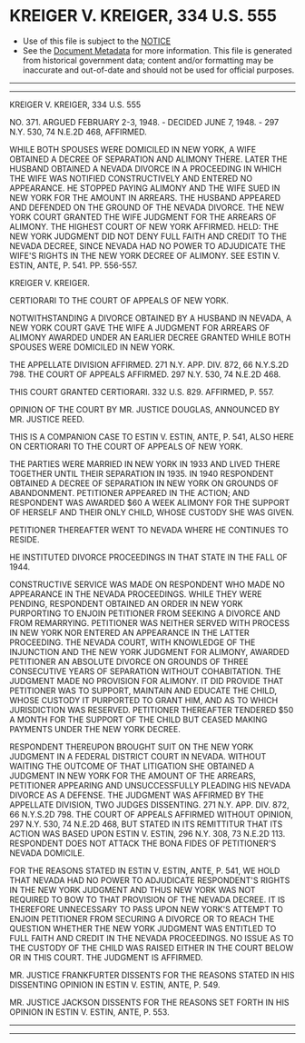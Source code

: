 ---
---

# KREIGER V. KREIGER, 334 U.S. 555

* Use of this file is subject to the [NOTICE](https://github.com/publicdocs/notice/blob/master/NOTICE)
* See the [Document Metadata](../../../) for more information.
  This file is generated from historical government data; content and/or formatting may be inaccurate and out-of-date and should not be used for official purposes.

----------
----------

KREIGER V. KREIGER, 334 U.S. 555

NO. 371.  ARGUED FEBRUARY 2-3, 1948.  - DECIDED JUNE 7, 1948.  - 297 N.Y. 530, 74 N.E.2D 468, AFFIRMED.

WHILE BOTH SPOUSES WERE DOMICILED IN NEW YORK, A WIFE OBTAINED A DECREE OF SEPARATION AND ALIMONY THERE.  LATER THE HUSBAND OBTAINED A NEVADA DIVORCE IN A PROCEEDING IN WHICH THE WIFE WAS NOTIFIED CONSTRUCTIVELY AND ENTERED NO APPEARANCE.  HE STOPPED PAYING ALIMONY AND THE WIFE SUED IN NEW YORK FOR THE AMOUNT IN ARREARS.  THE HUSBAND APPEARED AND DEFENDED ON THE GROUND OF THE NEVADA DIVORCE.  THE NEW YORK COURT GRANTED THE WIFE JUDGMENT FOR THE ARREARS OF ALIMONY.  THE HIGHEST COURT OF NEW YORK AFFIRMED.  HELD:  THE NEW YORK JUDGMENT DID NOT DENY FULL FAITH AND CREDIT TO THE NEVADA DECREE, SINCE NEVADA HAD NO POWER TO ADJUDICATE THE WIFE'S RIGHTS IN THE NEW YORK DECREE OF ALIMONY.  SEE ESTIN V. ESTIN, ANTE, P. 541.  PP. 556-557.

KREIGER V. KREIGER.

CERTIORARI TO THE COURT OF APPEALS OF NEW YORK.

NOTWITHSTANDING A DIVORCE OBTAINED BY A HUSBAND IN NEVADA, A NEW YORK COURT GAVE THE WIFE A JUDGMENT FOR ARREARS OF ALIMONY AWARDED UNDER AN EARLIER DECREE GRANTED WHILE BOTH SPOUSES WERE DOMICILED IN NEW YORK.

THE APPELLATE DIVISION AFFIRMED.  271 N.Y. APP. DIV. 872, 66 N.Y.S.2D 798.  THE COURT OF APPEALS AFFIRMED.  297 N.Y. 530, 74 N.E.2D 468.

THIS COURT GRANTED CERTIORARI.  332 U.S. 829.  AFFIRMED, P. 557.

OPINION OF THE COURT BY MR. JUSTICE DOUGLAS, ANNOUNCED BY MR. JUSTICE REED.

THIS IS A COMPANION CASE TO ESTIN V. ESTIN, ANTE, P. 541, ALSO HERE ON CERTIORARI TO THE COURT OF APPEALS OF NEW YORK.

THE PARTIES WERE MARRIED IN NEW YORK IN 1933 AND LIVED THERE TOGETHER UNTIL THEIR SEPARATION IN 1935.  IN 1940 RESPONDENT OBTAINED A DECREE OF SEPARATION IN NEW YORK ON GROUNDS OF ABANDONMENT.  PETITIONER APPEARED IN THE ACTION; AND RESPONDENT WAS AWARDED $60 A WEEK ALIMONY FOR THE SUPPORT OF HERSELF AND THEIR ONLY CHILD, WHOSE CUSTODY SHE WAS GIVEN.

PETITIONER THEREAFTER WENT TO NEVADA WHERE HE CONTINUES TO RESIDE.

HE INSTITUTED DIVORCE PROCEEDINGS IN THAT STATE IN THE FALL OF 1944.

CONSTRUCTIVE SERVICE WAS MADE ON RESPONDENT WHO MADE NO APPEARANCE IN THE NEVADA PROCEEDINGS.  WHILE THEY WERE PENDING, RESPONDENT OBTAINED AN ORDER IN NEW YORK PURPORTING TO ENJOIN PETITIONER FROM SEEKING A DIVORCE AND FROM REMARRYING.  PETITIONER WAS NEITHER SERVED WITH PROCESS IN NEW YORK NOR ENTERED AN APPEARANCE IN THE LATTER PROCEEDING.  THE NEVADA COURT, WITH KNOWLEDGE OF THE INJUNCTION AND THE NEW YORK JUDGMENT FOR ALIMONY, AWARDED PETITIONER AN ABSOLUTE DIVORCE ON GROUNDS OF THREE CONSECUTIVE YEARS OF SEPARATION WITHOUT COHABITATION.  THE JUDGMENT MADE NO PROVISION FOR ALIMONY.  IT DID PROVIDE THAT PETITIONER WAS TO SUPPORT, MAINTAIN AND EDUCATE THE CHILD, WHOSE CUSTODY IT PURPORTED TO GRANT HIM, AND AS TO WHICH JURISDICTION WAS RESERVED.  PETITIONER THEREAFTER TENDERED $50 A MONTH FOR THE SUPPORT OF THE CHILD BUT CEASED MAKING PAYMENTS UNDER THE NEW YORK DECREE.

RESPONDENT THEREUPON BROUGHT SUIT ON THE NEW YORK JUDGMENT IN A FEDERAL DISTRICT COURT IN NEVADA.  WITHOUT WAITING THE OUTCOME OF THAT LITIGATION SHE OBTAINED A JUDGMENT IN NEW YORK FOR THE AMOUNT OF THE ARREARS, PETITIONER APPEARING AND UNSUCCESSFULLY PLEADING HIS NEVADA DIVORCE AS A DEFENSE.  THE JUDGMENT WAS AFFIRMED BY THE APPELLATE DIVISION, TWO JUDGES DISSENTING.  271 N.Y. APP. DIV. 872, 66 N.Y.S.2D 798.  THE COURT OF APPEALS AFFIRMED WITHOUT OPINION, 297 N.Y. 530, 74 N.E.2D 468, BUT STATED IN ITS REMITTITUR THAT ITS ACTION WAS BASED UPON ESTIN V. ESTIN, 296 N.Y. 308, 73 N.E.2D 113.  RESPONDENT DOES NOT ATTACK THE BONA FIDES OF PETITIONER'S NEVADA DOMICILE.

FOR THE REASONS STATED IN ESTIN V. ESTIN, ANTE, P. 541, WE HOLD THAT NEVADA HAD NO POWER TO ADJUDICATE RESPONDENT'S RIGHTS IN THE NEW YORK JUDGMENT AND THUS NEW YORK WAS NOT REQUIRED TO BOW TO THAT PROVISION OF THE NEVADA DECREE.  IT IS THEREFORE UNNECESSARY TO PASS UPON NEW YORK'S ATTEMPT TO ENJOIN PETITIONER FROM SECURING A DIVORCE OR TO REACH THE QUESTION WHETHER THE NEW YORK JUDGMENT WAS ENTITLED TO FULL FAITH AND CREDIT IN THE NEVADA PROCEEDINGS.  NO ISSUE AS TO THE CUSTODY OF THE CHILD WAS RAISED EITHER IN THE COURT BELOW OR IN THIS COURT.  THE JUDGMENT IS AFFIRMED.

MR. JUSTICE FRANKFURTER DISSENTS FOR THE REASONS STATED IN HIS DISSENTING OPINION IN ESTIN V. ESTIN, ANTE, P. 549.

MR. JUSTICE JACKSON DISSENTS FOR THE REASONS SET FORTH IN HIS OPINION IN ESTIN V. ESTIN, ANTE, P. 553.


----------
----------

